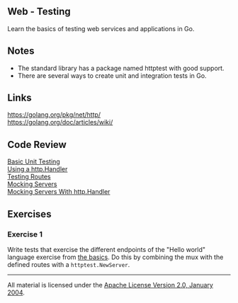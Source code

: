 ## Web - Testing

Learn the basics of testing web services and applications in Go.

## Notes

* The standard library has a package named httptest with good support.
* There are several ways to create unit and integration tests in Go.

## Links

https://golang.org/pkg/net/http/  
https://golang.org/doc/articles/wiki/  

## Code Review

[Basic Unit Testing](example1/unit_test.go)  
[Using a http.Handler](example2/unit_test.go)  
[Testing Routes](example3/unit_test.go)  
[Mocking Servers](example4/integration_test.go)  
[Mocking Servers With http.Handler](example5/integration_test.go)  

## Exercises

### Exercise 1

Write tests that exercise the different endpoints of the "Hello world" language
exercise from [the basics](../basics/README.md). Do this by combining the mux
with the defined routes with a `httptest.NewServer`.
___
All material is licensed under the [Apache License Version 2.0, January 2004](http://www.apache.org/licenses/LICENSE-2.0).
